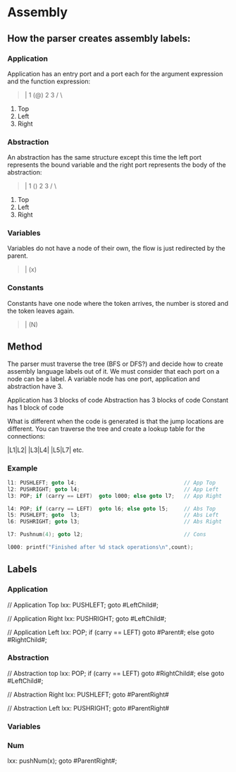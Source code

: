 # Assembly
## How the parser creates assembly labels:

### Application
Application has an entry port and a port each for the argument expression and the 
function expression:

>    |
>    1
>   (@)
>   2 3
>  /   \

1. Top
2. Left
3. Right


### Abstraction
An abstraction has the same structure except this time the left port represents the 
bound variable and the right port represents the body of the abstraction:

>    |
>    1
>   (\)
>   2 3
>  /   \

1. Top
2. Left
3. Right

### Variables
Variables do not have a node of their own, the flow is just redirected by the parent.

>    |
>   (x) 

### Constants
Constants have one node where the token arrives, the number is stored and the 
token leaves again.

>    |
>   (N) 


## Method
The parser must traverse the tree (BFS or DFS?) and decide how to create assembly language labels out of it.
We must consider that each port on a node can be a label. A variable node has one port, application and abstraction have 3.

Application has 3 blocks of code
Abstraction has 3 blocks of code
Constant has 1 block of code

What is different when the code is generated is that the jump locations are different.
You can traverse the tree and create a lookup table for the connections:

|L1|L2|
|L3|L4|
|L5|L7|
etc.

### Example
```c
l1: PUSHLEFT; goto l4;                                  // App Top
l2: PUSHRIGHT; goto l4;                                 // App Left
l3: POP; if (carry == LEFT)  goto l000; else goto l7;   // App Right

l4: POP; if (carry == LEFT)  goto l6; else goto l5;     // Abs Top
l5: PUSHLEFT; goto  l3;                                 // Abs Left
l6: PUSHRIGHT; goto l3;                                 // Abs Right

l7: Pushnum(4); goto l2;                                // Cons

l000: printf("Finished after %d stack operations\n",count);
```


## Labels

### Application
// Application Top
lxx: PUSHLEFT; goto #LeftChild#;

// Application Right
lxx: PUSHRIGHT; goto #LeftChild#;

// Application Left
lxx: POP; if (carry == LEFT) goto #Parent#; else goto #RightChild#;

### Abstraction
// Abstraction top
lxx: POP; if (carry == LEFT) goto #RightChild#; else goto #LeftChild#; 

// Abstraction Right
lxx: PUSHLEFT; goto #ParentRight#

// Abstraction Left
lxx: PUSHRIGHT; goto #ParentRight#

### Variables

### Num
lxx: pushNum(x); goto #ParentRight#;


